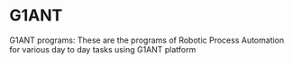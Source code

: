 # G1ANT
G1ANT programs:
These are the programs of Robotic Process Automation for various day to day tasks using G1ANT platform

